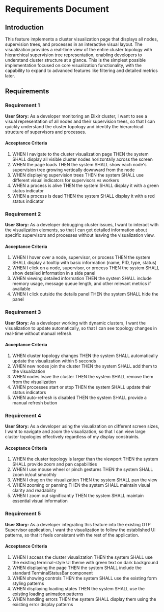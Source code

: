 # Requirements Document

## Introduction

This feature implements a cluster visualization page that displays all nodes, supervision trees, and processes in an interactive visual layout. The visualization provides a real-time view of the entire cluster topology with hierarchical supervision tree representation, enabling developers to understand cluster structure at a glance. This is the simplest possible implementation focused on core visualization functionality, with the capability to expand to advanced features like filtering and detailed metrics later.

## Requirements

### Requirement 1

**User Story:** As a developer monitoring an Elixir cluster, I want to see a visual representation of all nodes and their supervision trees, so that I can quickly understand the cluster topology and identify the hierarchical structure of supervisors and processes.

#### Acceptance Criteria

1. WHEN I navigate to the cluster visualization page THEN the system SHALL display all visible cluster nodes horizontally across the screen
2. WHEN the page loads THEN the system SHALL show each node's supervision tree growing vertically downward from the node
3. WHEN displaying supervision trees THEN the system SHALL use different visual indicators for supervisors vs workers
4. WHEN a process is alive THEN the system SHALL display it with a green status indicator
5. WHEN a process is dead THEN the system SHALL display it with a red status indicator

### Requirement 2

**User Story:** As a developer debugging cluster issues, I want to interact with the visualization elements, so that I can get detailed information about specific supervisors and processes without leaving the visualization view.

#### Acceptance Criteria

1. WHEN I hover over a node, supervisor, or process THEN the system SHALL display a tooltip with basic information (name, PID, type, status)
2. WHEN I click on a node, supervisor, or process THEN the system SHALL show detailed information in a side panel
3. WHEN viewing detailed information THEN the system SHALL include memory usage, message queue length, and other relevant metrics if available
4. WHEN I click outside the details panel THEN the system SHALL hide the panel

### Requirement 3

**User Story:** As a developer working with dynamic clusters, I want the visualization to update automatically, so that I can see topology changes in real-time without manual refresh.

#### Acceptance Criteria

1. WHEN cluster topology changes THEN the system SHALL automatically update the visualization within 5 seconds
2. WHEN new nodes join the cluster THEN the system SHALL add them to the visualization
3. WHEN nodes leave the cluster THEN the system SHALL remove them from the visualization
4. WHEN processes start or stop THEN the system SHALL update their status indicators
5. WHEN auto-refresh is disabled THEN the system SHALL provide a manual refresh button

### Requirement 4

**User Story:** As a developer using the visualization on different screen sizes, I want to navigate and zoom the visualization, so that I can view large cluster topologies effectively regardless of my display constraints.

#### Acceptance Criteria

1. WHEN the cluster topology is larger than the viewport THEN the system SHALL provide zoom and pan capabilities
2. WHEN I use mouse wheel or pinch gestures THEN the system SHALL zoom in/out smoothly
3. WHEN I drag on the visualization THEN the system SHALL pan the view
4. WHEN zooming or panning THEN the system SHALL maintain visual clarity and readability
5. WHEN I zoom out significantly THEN the system SHALL maintain essential visual information

### Requirement 5

**User Story:** As a developer integrating this feature into the existing OTP Supervisor application, I want the visualization to follow the established UI patterns, so that it feels consistent with the rest of the application.

#### Acceptance Criteria

1. WHEN I access the cluster visualization THEN the system SHALL use the existing terminal-style UI theme with green text on dark background
2. WHEN displaying the page THEN the system SHALL include the standard TerminalStatusBar component
3. WHEN showing controls THEN the system SHALL use the existing form styling patterns
4. WHEN displaying loading states THEN the system SHALL use the existing loading animation patterns
5. WHEN handling errors THEN the system SHALL display them using the existing error display patterns